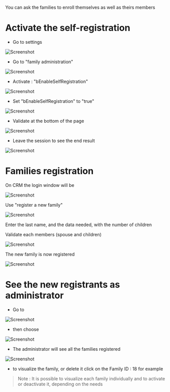 You can ask the families to enroll themselves as well as theirs members

# Activate the self-registration

- Go to settings

![Screenshot](../../../img/family/admin/auto-inscription1.png)

- Go to "family administration"

![Screenshot](../../../img/family/admin/auto-inscription2.png)

- Activate : "bEnableSelfRegistration"

![Screenshot](../../../img/family/admin/auto-inscription3.png)

- Set "bEnableSelfRegistration" to "true"

![Screenshot](../../../img/family/admin/auto-inscription4.png)

- Validate at the bottom of the page

![Screenshot](../../../img/family/admin/auto-inscription5.png)

- Leave the session to see the end result

![Screenshot](../../../img/family/admin/auto-inscription6.png)

# Families registration

On CRM the login window will be

![Screenshot](../../../img/family/admin/auto-inscription7.png)

Use "register a new family"

![Screenshot](../../../img/family/admin/auto-inscription8.png)

Enter the last name, and the data needed, with the number of children

Validate each members (spouse and children)

![Screenshot](../../../img/family/admin/auto-inscription9.png)

The new family is now registered

![Screenshot](../../../img/family/admin/auto-inscription10.png)


# See the new registrants as administrator

- Go to

![Screenshot](../../../img/family/admin/auto-inscription11.png)

- then choose

![Screenshot](../../../img/family/admin/auto-inscription12.png)

- The administrator will see all the families registered

![Screenshot](../../../img/family/admin/auto-inscription13.png)

- to visualize the family, or delete it click on the Family ID : 18 for example

> Note : It is possible to visualize each family individually and to activate or deactivate it, depending on the needs


